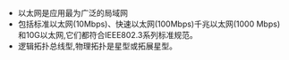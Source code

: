 - 以太网是应用最为广泛的局域网
- 包括标准以太网(10Mbps)、快速以太网(100Mbps)千兆以太网(1000 Mbps)和10G以太网,它们都符合IEEE802.3系列标准规范。
- 逻辑拓扑总线型,物理拓扑是星型或拓展星型。